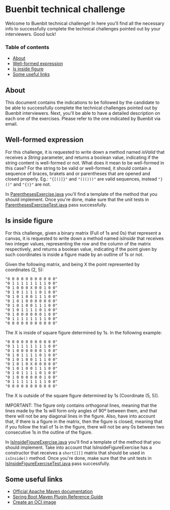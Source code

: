 # Buenbit technical challenge
Welcome to Buenbit technical challenge! In here you'll find all the necessary info to successfully complete the
technical challenges pointed out by your interviewers. Good luck!

### Table of contents
* [About](#about)
* [Well-formed expression](#well-formed-expression)
* [Is inside figure](#is-inside-figure)
* [Some useful links](#some-useful-links)

## About
This document contains the indications to be followed by the candidate to be able to successfully complete the technical
challenges pointed out by Buenbit interviewers.
Next, you'll be able to have a detailed description on each one of the exercises. Please refer to the one indicated by
Buenbit via email.

## Well-formed expression
For this challenge, it is requested to write down a method named *isValid* that receives a *String* parameter, and
returns a boolean value, indicating if the string content is well-formed or not. What does it mean to be well-formed in
this case? For the string to be valid or well-formed, it should contain a sequence of braces, brakets and or parentheses
that are opened and closed properly. Eg.: `"{[()]}"` and `"((()))"` are valid sequences, instead `"}()"` and `"{)}"` are
not.

In [ParenthesesExercise.java](https://github.com/buenbit/exercise/blob/master/src/main/java/com/buenbit/exercise/ParenthesesExercise.java)
you'll find a  template of the method that you should implement. Once you're done, make sure that the unit tests in
[ParenthesesExerciseTest.java](https://github.com/buenbit/exercise/blob/master/src/test/java/com/buenbit/exercise/ParenthesesExerciseTest.java) pass successfully.

## Is inside figure
For this challenge, given a binary matrix (Full of 1s and 0s) that represent a canvas, it is requested to write down a
method named *isInside* that receives two integer values, representing the row and the column of the matrix
respectively, and returns a boolean value, indicating if the point given by such coordinates is inside a figure made by
an outline of 1s or not.

Given the following matrix, and being X the point represented by coordinates (2, 5):
```
"0 0 0 0 0 0 0 0 0 0 0"
"0 1 1 1 1 1 1 1 1 0 0"
"0 1 0 0 0 X 0 0 1 0 0"
"0 1 0 1 1 1 1 0 1 0 0"
"0 1 0 1 0 0 1 1 1 0 0"
"0 1 0 1 0 0 0 0 0 0 0"
"0 1 0 1 0 0 1 1 1 0 0"
"0 1 0 1 1 1 1 0 1 0 0"
"0 1 0 0 0 0 0 0 1 0 0"
"0 1 1 1 1 1 1 1 1 0 0"
"0 0 0 0 0 0 0 0 0 0 0"
```
The X is inside of square figure determined by 1s. In the following example: 
```
"0 0 0 0 0 0 0 0 0 0 0"
"0 1 1 1 1 1 1 1 1 0 0"
"0 1 0 0 0 0 0 0 1 0 0"
"0 1 0 1 1 1 1 0 1 0 0"
"0 1 0 1 0 0 1 1 1 0 0"
"0 1 0 1 0 X 0 0 0 0 0"
"0 1 0 1 0 0 1 1 1 0 0"
"0 1 0 1 1 1 1 0 1 0 0"
"0 1 0 0 0 0 0 0 1 0 0"
"0 1 1 1 1 1 1 1 1 0 0"
"0 0 0 0 0 0 0 0 0 0 0"
```
The X is outside of the square figure determined by 1s (Coordinate (5, 5)).

IMPORTANT: The figure only contains orthogonal lines, meaning that the lines made by the 1s will form only angles of 90º
between them, and that there will not be any diagonal lines in the figure. Also, have into account that, if there is a
figure in the matrix, then the figure is closed, meaning that if you follow the trail of 1s in the figure, there will
not be any 0s between two consecutive 1s in the outline of the figure.

In [IsInsideFigureExercise.java](https://github.com/buenbit/exercise/blob/master/src/main/java/com/buenbit/exercise/IsInsideFigureExercise.java) you'll find a
template of the method that you should implement. Take into account that IsInsideFigureExercise has a constructor that
receives a `short[][]` matrix that should be used in `isInside()` method. Once you're done, make sure that the unit
tests in [IsInsideFigureExerciseTest.java](https://github.com/buenbit/exercise/blob/master/src/main/java/com/buenbit/exercise/IsInsideFigureExerciseTest.java)
pass successfully.

## Some useful links
* [Official Apache Maven documentation](https://maven.apache.org/guides/index.html)
* [Spring Boot Maven Plugin Reference Guide](https://docs.spring.io/spring-boot/docs/2.7.3/maven-plugin/reference/html/)
* [Create an OCI image](https://docs.spring.io/spring-boot/docs/2.7.3/maven-plugin/reference/html/#build-image)

